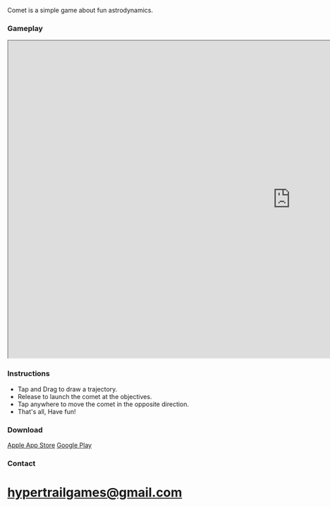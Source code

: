 
Comet is a simple game about fun astrodynamics.

### Gameplay

<iframe width="1280" height="720" src="https://www.youtube.com/embed/yhiXR4tY0U8"></iframe>

### Instructions

* Tap and Drag to draw a trajectory.
* Release to launch the comet at the objectives.
* Tap anywhere to move the comet in the opposite direction.
* That's all, Have fun!

### Download

[Apple App Store](https://google.com) 
[Google Play](https://play.google.com/store/apps/details?id=com.AlternativeControls.Comet) 

### Contact
# hypertrailgames@gmail.com
